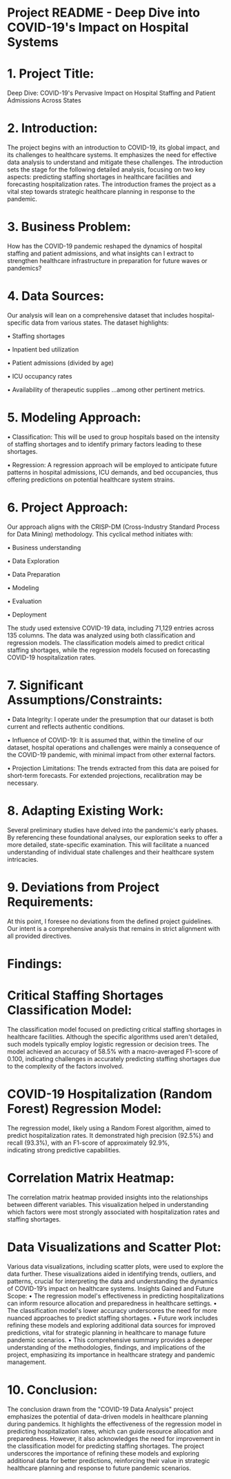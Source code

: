 # Project README - Deep Dive into COVID-19's Impact on Hospital Systems
# 1. Project Title:
Deep Dive: COVID-19's Pervasive Impact on Hospital Staffing and Patient Admissions Across States
# 2.  Introduction:
The project begins with an introduction to COVID-19, its global impact, and its challenges to healthcare systems. It emphasizes the need for effective data analysis to understand and mitigate these challenges. The introduction sets the stage for the following detailed analysis, focusing on two key aspects: predicting staffing shortages in healthcare facilities and forecasting hospitalization rates. The introduction frames the project as a vital step towards strategic healthcare planning in response to the pandemic.
# 3. Business Problem:
How has the COVID-19 pandemic reshaped the dynamics of hospital staffing and patient admissions, and what insights can I extract to strengthen healthcare infrastructure in preparation for future waves or pandemics?
# 4. Data Sources:
Our analysis will lean on a comprehensive dataset that includes hospital-specific data from various states. The dataset highlights:

  •	Staffing shortages
  
  •	Inpatient bed utilization
  
  •	Patient admissions (divided by age)
  
  •	ICU occupancy rates
  
  •	Availability of therapeutic supplies ...among other pertinent metrics.
# 5. Modeling Approach:
  •	Classification: This will be used to group hospitals based on the intensity of staffing shortages and to identify primary factors leading to these shortages.
  
  •	Regression: A regression approach will be employed to anticipate future patterns in hospital admissions, ICU demands, and bed occupancies, thus offering predictions on potential healthcare system strains.
# 6. Project Approach:
  Our approach aligns with the CRISP-DM (Cross-Industry Standard Process for Data Mining) methodology. This cyclical method initiates with:
  
  •	Business understanding
  
  •	Data Exploration
  
  •	Data Preparation
  
  •	Modeling
  
  •	Evaluation
  
  •	Deployment
  
The study used extensive COVID-19 data, including 71,129 entries across 135 columns. The data was analyzed using both classification and regression models. The classification models aimed to predict critical staffing shortages, while the regression models focused on forecasting COVID-19 hospitalization rates.

# 7. Significant Assumptions/Constraints:
  •	Data Integrity: I operate under the presumption that our dataset is both current and reflects authentic conditions.
  
  •	Influence of COVID-19: It is assumed that, within the timeline of our dataset, hospital operations and challenges were mainly a consequence of the COVID-19 pandemic, with minimal impact from other external factors.
  
  •	Projection Limitations: The trends extracted from this data are poised for short-term forecasts. For extended projections, recalibration may be necessary.
  
# 8. Adapting Existing Work:
Several preliminary studies have delved into the pandemic's early phases. By referencing these foundational analyses, our exploration seeks to offer a more detailed, state-specific examination. This will facilitate a nuanced understanding of individual state challenges and their healthcare system intricacies.

# 9. Deviations from Project Requirements:
At this point, I foresee no deviations from the defined project guidelines. Our intent is a comprehensive analysis that remains in strict alignment with all provided directives.

# Findings:
# Critical Staffing Shortages Classification Model:
  The classification model focused on predicting critical staffing shortages in healthcare facilities. Although the specific algorithms used aren't detailed, such models typically employ logistic regression or      decision trees. The model achieved an accuracy of 58.5% with a macro-averaged F1-score of 0.100, indicating challenges in accurately predicting staffing shortages due to the complexity of the factors involved.
# COVID-19 Hospitalization (Random Forest) Regression Model:
  The regression model, likely using a Random Forest algorithm, aimed to predict hospitalization rates. It demonstrated high precision (92.5%) and recall (93.3%), with an F1-score of approximately 92.9%,       
  indicating strong predictive capabilities.
# Correlation Matrix Heatmap:
  The correlation matrix heatmap provided insights into the relationships between different variables. This visualization helped in understanding which factors were most strongly associated with hospitalization     rates and staffing shortages.
# Data Visualizations and Scatter Plot:
  Various data visualizations, including scatter plots, were used to explore the data further. These visualizations aided in identifying trends, outliers, and patterns, crucial for interpreting the data and 
  understanding the dynamics of COVID-19’s impact on healthcare systems.
  Insights Gained and Future Scope:
  •	The regression model's effectiveness in predicting hospitalizations can inform resource allocation and preparedness in healthcare settings.
  •	The classification model's lower accuracy underscores the need for more nuanced approaches to predict staffing shortages.
  •	Future work includes refining these models and exploring additional data sources for improved predictions, vital for strategic planning in healthcare to manage future pandemic scenarios.
  •	This comprehensive summary provides a deeper understanding of the methodologies, findings, and implications of the project, emphasizing its importance in healthcare strategy and pandemic management.

# 10. Conclusion:
The conclusion drawn from the "COVID-19 Data Analysis" project emphasizes the potential of data-driven models in healthcare planning during pandemics. It highlights the effectiveness of the regression model in predicting hospitalization rates, which can guide resource allocation and preparedness. However, it also acknowledges the need for improvement in the classification model for predicting staffing shortages. The project underscores the importance of refining these models and exploring additional data for better predictions, reinforcing their value in strategic healthcare planning and response to future pandemic scenarios.


